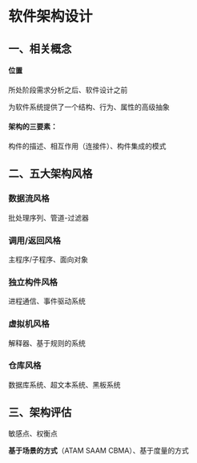 # 软件架构设计

## 一、相关概念

#### 位置

所处阶段需求分析之后、软件设计之前

为软件系统提供了一个结构、行为、属性的高级抽象

#### 架构的三要素： 

构件的描述、相互作用（连接件）、构件集成的模式





## 二、五大架构风格

### 数据流风格

批处理序列、管道-过滤器

### 调用/返回风格

主程序/子程序、面向对象

### 独立构件风格

进程通信、事件驱动系统

### 虚拟机风格

解释器、基于规则的系统

### 仓库风格

数据库系统、超文本系统、黑板系统

## 三、架构评估

敏感点、权衡点

**基于场景的方式**（ATAM SAAM CBMA）、基于度量的方式









































